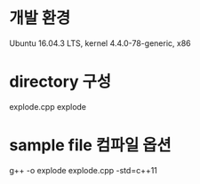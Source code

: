 # 개발 환경
Ubuntu 16.04.3 LTS, kernel 4.4.0-78-generic, x86

# directory 구성
explode.cpp
explode

# sample file 컴파일 옵션 
 g++ -o explode explode.cpp -std=c++11
